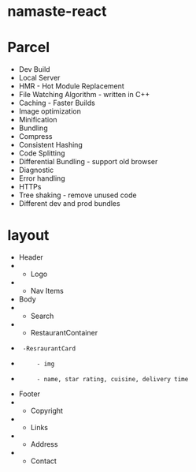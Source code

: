 # namaste-react


# Parcel
- Dev Build
- Local Server
- HMR - Hot Module Replacement
- File Watching Algorithm - written in C++
- Caching - Faster Builds
- Image optimization
- Minification
- Bundling
- Compress 
- Consistent Hashing
- Code Splitting
- Differential Bundling - support old browser
- Diagnostic
- Error handling
- HTTPs
- Tree shaking - remove unused code
- Different dev and prod bundles


# layout
 * Header
 *  - Logo
 *  - Nav Items
 * Body
 *  - Search
 *  - RestaurantContainer
 *      -ResraurantCard
 *          - img
 *          - name, star rating, cuisine, delivery time
 * Footer
 *  - Copyright
 *  - Links
 *  - Address
 *  - Contact
 